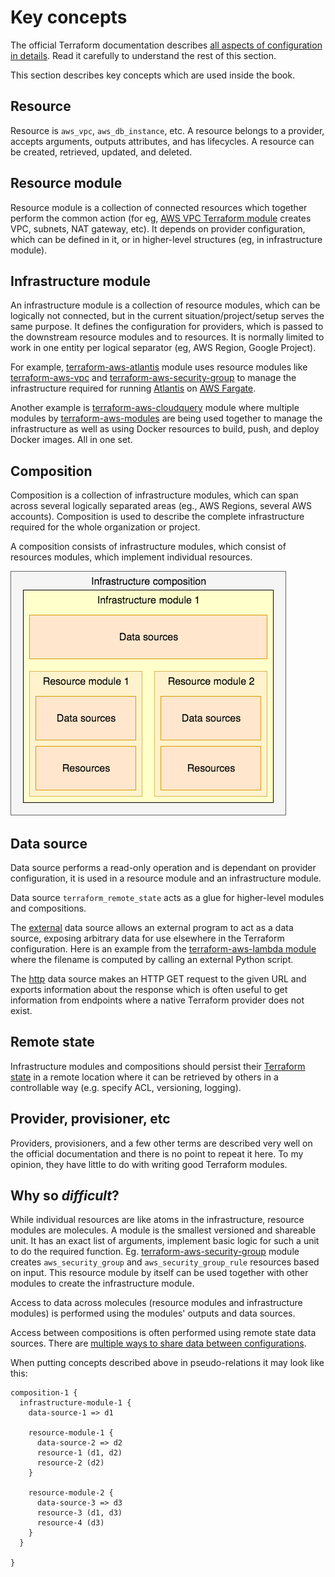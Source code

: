 # Key concepts

The official Terraform documentation describes [all aspects of configuration in details](https://www.terraform.io/docs/configuration/index.html). Read it carefully to understand the rest of this section.

This section describes key concepts which are used inside the book.

## Resource

Resource is `aws_vpc`, `aws_db_instance`, etc. A resource belongs to a provider, accepts arguments, outputs attributes, and has lifecycles. A resource can be created, retrieved, updated, and deleted.

## Resource module

Resource module is a collection of connected resources which together perform the common action (for eg, [AWS VPC Terraform module](https://github.com/terraform-aws-modules/terraform-aws-vpc/) creates VPC, subnets, NAT gateway, etc). It depends on provider configuration, which can be defined in it, or in higher-level structures (eg, in infrastructure module).

## Infrastructure module

An infrastructure module is a collection of resource modules, which can be logically not connected, but in the current situation/project/setup serves the same purpose. It defines the configuration for providers, which is passed to the downstream resource modules and to resources. It is normally limited to work in one entity per logical separator (eg, AWS Region, Google Project).

For example, [terraform-aws-atlantis](https://github.com/terraform-aws-modules/terraform-aws-atlantis/) module uses resource modules like [terraform-aws-vpc](https://github.com/terraform-aws-modules/terraform-aws-vpc/) and [terraform-aws-security-group](https://github.com/terraform-aws-modules/terraform-aws-security-group/) to manage the infrastructure required for running [Atlantis](https://www.runatlantis.io) on [AWS Fargate](https://aws.amazon.com/fargate/).

Another example is [terraform-aws-cloudquery](https://github.com/cloudquery/terraform-aws-cloudquery) module where multiple modules by [terraform-aws-modules](https://github.com/terraform-aws-modules/) are being used together to manage the infrastructure as well as using Docker resources to build, push, and deploy Docker images. All in one set.

## Composition

Composition is a collection of infrastructure modules, which can span across several logically separated areas (eg., AWS Regions, several AWS accounts). Composition is used to describe the complete infrastructure required for the whole organization or project.

A composition consists of infrastructure modules, which consist of resources modules, which implement individual resources.

![Simple infrastructure composition](.gitbook/assets/composition-1.png)

## Data source

Data source performs a read-only operation and is dependant on provider configuration, it is used in a resource module and an infrastructure module.

Data source `terraform_remote_state` acts as a glue for higher-level modules and compositions.

The [external](https://registry.terraform.io/providers/hashicorp/external/latest/docs/data-sources/data\_source) data source allows an external program to act as a data source, exposing arbitrary data for use elsewhere in the Terraform configuration. Here is an example from the [terraform-aws-lambda module](https://github.com/terraform-aws-modules/terraform-aws-lambda/blob/258e82b50adc451f51544a2b57fd1f6f8f4a61e4/package.tf#L5-L7) where the filename is computed by calling an external Python script.

The [http](https://registry.terraform.io/providers/hashicorp/http/latest/docs/data-sources/http) data source makes an HTTP GET request to the given URL and exports information about the response which is often useful to get information from endpoints where a native Terraform provider does not exist.

## Remote state

Infrastructure modules and compositions should persist their [Terraform state](https://www.terraform.io/docs/language/state/index.html) in a remote location where it can be retrieved by others in a controllable way (e.g. specify ACL, versioning, logging).

## Provider, provisioner, etc

Providers, provisioners, and a few other terms are described very well on the official documentation and there is no point to repeat it here. To my opinion, they have little to do with writing good Terraform modules.

## Why so _difficult_?

While individual resources are like atoms in the infrastructure, resource modules are molecules. A module is the smallest versioned and shareable unit. It has an exact list of arguments, implement basic logic for such a unit to do the required function. Eg. [terraform-aws-security-group](https://github.com/terraform-aws-modules/terraform-aws-security-group) module creates `aws_security_group` and `aws_security_group_rule` resources based on input. This resource module by itself can be used together with other modules to create the infrastructure module.

Access to data across molecules (resource modules and infrastructure modules) is performed using the modules' outputs and data sources.

Access between compositions is often performed using remote state data sources. There are [multiple ways to share data between configurations](https://www.terraform.io/docs/language/state/remote-state-data.html#alternative-ways-to-share-data-between-configurations).

When putting concepts described above in pseudo-relations it may look like this:

```
composition-1 {
  infrastructure-module-1 {
    data-source-1 => d1

    resource-module-1 {
      data-source-2 => d2
      resource-1 (d1, d2)
      resource-2 (d2)
    }

    resource-module-2 {
      data-source-3 => d3
      resource-3 (d1, d3)
      resource-4 (d3)
    }
  }

}
```
